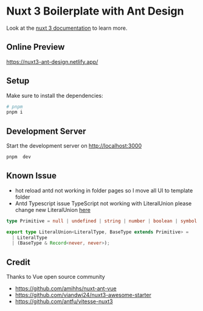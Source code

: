 # Nuxt 3 Boilerplate with Ant Design

Look at the [nuxt 3 documentation](https://v3.nuxtjs.org) to learn more.

## Online Preview

<https://nuxt3-ant-design.netlify.app/>

## Setup

Make sure to install the dependencies:

```bash
# pnpm
pnpm i
```

## Development Server

Start the development server on <http://localhost:3000>

```bash
pnpm  dev
```

## Known Issue

- hot reload antd not working in folder pages so I move all UI to template folder
- Antd Typescript issue
  TypeScript not working with LiteralUnion please change new LiteralUnion [here](node_modules/.pnpm/ant-design-vue@3.3.0-beta.3/node_modules/ant-design-vue/es/_util/type.d.ts)

```ts
type Primitive = null | undefined | string | number | boolean | symbol | bigint;

export type LiteralUnion<LiteralType, BaseType extends Primitive> =
  | LiteralType
  | (BaseType & Record<never, never>);
```

## Credit

Thanks to Vue open source community

- <https://github.com/amihhs/nuxt-ant-vue>
- <https://github.com/viandwi24/nuxt3-awesome-starter>
- <https://github.com/antfu/vitesse-nuxt3>
